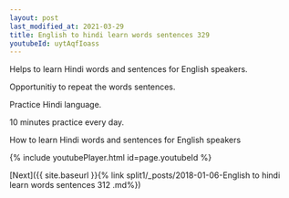 ```yaml
---
layout: post
last_modified_at: 2021-03-29
title: English to hindi learn words sentences 329 
youtubeId: uytAqfIoass
---
```

 
 
Helps to learn Hindi words and sentences for English speakers.

Opportunitiy to repeat the words sentences. 

Practice Hindi language. 
 
10 minutes practice every day. 
 
How to learn Hindi words and sentences for English speakers 
 
{% include youtubePlayer.html id=page.youtubeId %}
 
 
[Next]({{ site.baseurl }}{% link  split1/_posts/2018-01-06-English to hindi learn words sentences 312 .md%})
 
